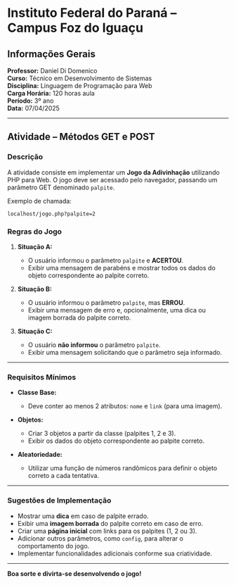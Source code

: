# Instituto Federal do Paraná – Campus Foz do Iguaçu  

## Informações Gerais  
**Professor:** Daniel Di Domenico  
**Curso:** Técnico em Desenvolvimento de Sistemas  
**Disciplina:** Linguagem de Programação para Web  
**Carga Horária:** 120 horas aula  
**Período:** 3º ano  
**Data:** 07/04/2025  

---

## Atividade – Métodos GET e POST  

### Descrição  
A atividade consiste em implementar um **Jogo da Adivinhação** utilizando PHP para Web. O jogo deve ser acessado pelo navegador, passando um parâmetro GET denominado `palpite`.  

Exemplo de chamada:  
```
localhost/jogo.php?palpite=2
```

### Regras do Jogo  
1. **Situação A:**  
    - O usuário informou o parâmetro `palpite` e **ACERTOU**.  
    - Exibir uma mensagem de parabéns e mostrar todos os dados do objeto correspondente ao palpite correto.  

2. **Situação B:**  
    - O usuário informou o parâmetro `palpite`, mas **ERROU**.  
    - Exibir uma mensagem de erro e, opcionalmente, uma dica ou imagem borrada do palpite correto.  

3. **Situação C:**  
    - O usuário **não informou** o parâmetro `palpite`.  
    - Exibir uma mensagem solicitando que o parâmetro seja informado.  

---

### Requisitos Mínimos  
- **Classe Base:**  
  - Deve conter ao menos 2 atributos: `nome` e `link` (para uma imagem).  

- **Objetos:**  
  - Criar 3 objetos a partir da classe (palpites 1, 2 e 3).  
  - Exibir os dados do objeto correspondente ao palpite correto.  

- **Aleatoriedade:**  
  - Utilizar uma função de números randômicos para definir o objeto correto a cada tentativa.  

---

### Sugestões de Implementação  
- Mostrar uma **dica** em caso de palpite errado.  
- Exibir uma **imagem borrada** do palpite correto em caso de erro.  
- Criar uma **página inicial** com links para os palpites (1, 2 ou 3).  
- Adicionar outros parâmetros, como `config`, para alterar o comportamento do jogo.  
- Implementar funcionalidades adicionais conforme sua criatividade.  

---  
**Boa sorte e divirta-se desenvolvendo o jogo!**  